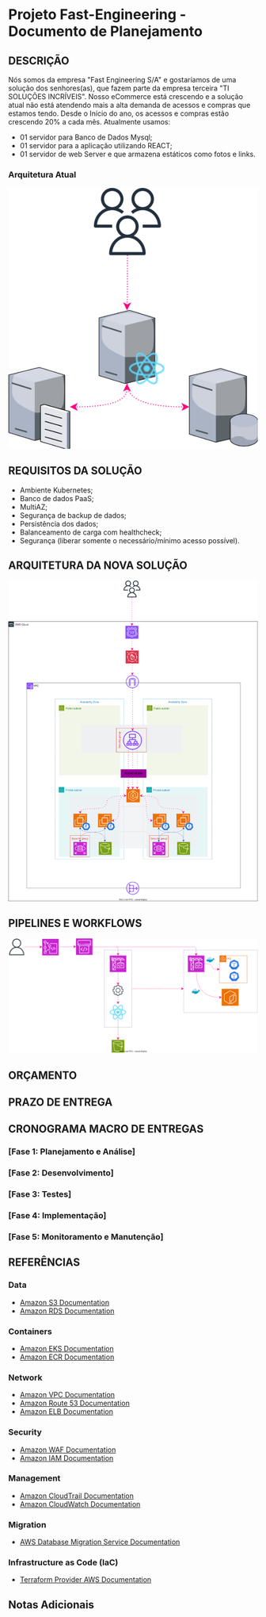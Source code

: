 # Projeto Fast-Engineering - Documento de Planejamento
## DESCRIÇÃO

Nós somos da empresa "Fast Engineering S/A" e gostaríamos de uma solução dos senhores(as), que fazem parte da empresa terceira "TI SOLUÇÕES INCRÍVEIS". Nosso eCommerce está crescendo e a solução atual não está atendendo mais a alta demanda de acessos e compras que estamos tendo. Desde o Início do ano, os acessos e compras estão crescendo 20% a cada mês. Atualmente usamos:
* 01 servidor para Banco de Dados Mysql;
* 01 servidor para a aplicação utilizando REACT;
* 01 servidor de web Server e que armazena estáticos como fotos e links.

### Arquitetura Atual
<div align="center">
    <img src="Assets/Arquitetura-antiga.svg" alt="Cenário" >
</div>


## REQUISITOS DA SOLUÇÃO

* Ambiente Kubernetes;
* Banco de dados PaaS;
* MultiAZ;
* Segurança de backup de dados;
* Persistência dos dados;
* Balanceamento de carga com healthcheck;
* Segurança (liberar somente o necessário/mínimo acesso possível).

## ARQUITETURA DA NOVA SOLUÇÃO
<img src="Assets/Cenary.svg" alt="Cenário de implementação">

## PIPELINES E WORKFLOWS
<img src="Assets/pipelines.svg" alt="Cenário de implementação">

## ORÇAMENTO

## PRAZO DE ENTREGA

## CRONOGRAMA MACRO DE ENTREGAS

### [Fase 1: Planejamento e Análise]

### [Fase 2: Desenvolvimento]

### [Fase 3: Testes]

### [Fase 4: Implementação]

### [Fase 5: Monitoramento e Manutenção]

## REFERÊNCIAS

### Data
- [Amazon S3 Documentation](https://docs.aws.amazon.com/pt_br/s3/?nc2=h_ql_doc_s3)
- [Amazon RDS Documentation](https://docs.aws.amazon.com/AmazonRDS/latest/UserGuide/Welcome.html)
### Containers
- [Amazon EKS Documentation](https://docs.aws.amazon.com/eks/?icmpid=docs_homepage_containers)
- [Amazon ECR Documentation](https://docs.aws.amazon.com/ecr/?icmpid=docs_homepage_containers)
### Network
- [Amazon VPC Documentation](https://docs.aws.amazon.com/vpc/?icmpid=docs_homepage_featuredsvcs)
- [Amazon Route 53 Documentation](https://docs.aws.amazon.com/route53/?icmpid=docs_homepage_networking)
- [Amazon ELB Documentation](https://docs.aws.amazon.com/elasticloadbalancing/?icmpid=docs_homepage_networking)
### Security
- [Amazon WAF Documentation](https://docs.aws.amazon.com/waf/?icmpid=docs_homepage_security)
- [Amazon IAM Documentation](https://docs.aws.amazon.com/iam/?icmpid=docs_homepage_security)

### Management
- [Amazon CloudTrail Documentation](https://docs.aws.amazon.com/cloudtrail/?icmpid=docs_homepage_mgmtgov)
- [Amazon CloudWatch Documentation](https://docs.aws.amazon.com/cloudwatch/?icmpid=docs_homepage_mgmtgov)

### Migration
- [AWS Database Migration Service Documentation](https://docs.aws.amazon.com/dms/?icmpid=docs_homepage_migration)

### Infrastructure as Code (IaC)
- [Terraform Provider AWS Documentation](https://registry.terraform.io/providers/hashicorp/aws/latest/docs)

## Notas Adicionais